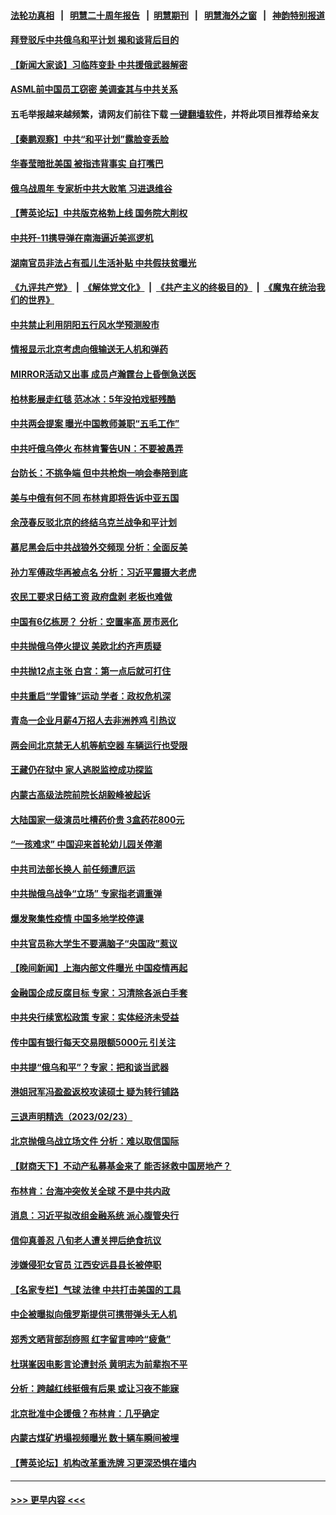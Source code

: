 #### [法轮功真相](https://github.com/gfw-breaker/truth/blob/master/README.md?t=0) &nbsp;&nbsp;|&nbsp;&nbsp; [明慧二十周年报告](https://github.com/gfw-breaker/mh-reports/blob/master/README.md?t=0) &nbsp;&nbsp;|&nbsp;&nbsp;[明慧期刊](https://github.com/gfw-breaker/mh-qikan) &nbsp;&nbsp;|&nbsp;&nbsp; [明慧海外之窗](https://github.com/gfw-breaker/mh-news/blob/master/README.md?t=0) &nbsp;&nbsp;|&nbsp;&nbsp; [神韵特别报道](https://github.com/gfw-breaker/mh-news/blob/master/shenyun.md?t=0)
#### [拜登驳斥中共俄乌和平计划 揭和谈背后目的](../pages/nsc413/n13937683.md?t=02251243) 
#### [【新闻大家谈】习临阵变卦 中共援俄武器解密](../pages/nsc413/n13937713.md?t=02251243) 
#### [ASML前中国员工窃密 美调查其与中共关系](../pages/nsc413/n13937721.md?t=02251243) 
#### 五毛举报越来越频繁，请网友们前往下载 [一键翻墙软件](https://github.com/gfw-breaker/ssr-accounts)，并将此项目推荐给亲友
#### [【秦鹏观察】中共“和平计划”露脸变丢脸](../pages/nsc413/n13937705.md?t=02251243) 
#### [华春莹暗批美国 被指违背事实 自打嘴巴](../pages/nsc413/n13937325.md?t=02251243) 
#### [俄乌战周年 专家析中共大败笔 习进退维谷](../pages/nsc413/n13936661.md?t=02251243) 
#### [【菁英论坛】中共版克格勃上线 国务院大削权](../pages/nsc413/n13937600.md?t=02251243) 
#### [中共歼-11携导弹在南海逼近美巡逻机](../pages/nsc413/n13937641.md?t=02251243) 
#### [湖南官员非法占有孤儿生活补贴 中共假扶贫曝光](../pages/nsc413/n13937625.md?t=02251243) 
#### [《九评共产党》](https://github.com/begood0513/9ping.md/blob/master/README.md) &nbsp;|&nbsp; [《解体党文化》](../../../../jtdwh.md/blob/master/README.md)  &nbsp;|&nbsp; [《共产主义的终极目的》](../../../../gczydzjmd.md/blob/master/README.md) &nbsp;|&nbsp; [《魔鬼在统治我们的世界》](../../../../mgztzwmdsj.md/blob/master/README.md) 
#### [中共禁止利用阴阳五行风水学预测股市](../pages/nsc413/n13937608.md?t=02251243) 
#### [情报显示北京考虑向俄输送无人机和弹药](../pages/nsc413/n13937615.md?t=02251243) 
#### [MIRROR活动又出事 成员卢瀚霆台上昏倒急送医](../pages/nsc413/n13937619.md?t=02251243) 
#### [柏林影展走红毯 范冰冰：5年没拍戏挺残酷](../pages/nsc413/n13937577.md?t=02251243) 
#### [中共两会提案 曝光中国教师兼职“五毛工作”](../pages/nsc413/n13937576.md?t=02251243) 
#### [中共吁俄乌停火 布林肯警告UN：不要被愚弄](../pages/nsc413/n13937566.md?t=02251243) 
#### [台防长：不挑争端 但中共枪炮一响会奉陪到底](../pages/nsc413/n13937495.md?t=02251243) 
#### [美与中俄有何不同 布林肯即将告诉中亚五国](../pages/nsc413/n13937564.md?t=02251243) 
#### [余茂春反驳北京的终结乌克兰战争和平计划](../pages/nsc413/n13937562.md?t=02251243) 
#### [慕尼黑会后中共战狼外交频现 分析：全面反美](../pages/nsc413/n13937275.md?t=02251243) 
#### [孙力军傅政华再被点名 分析：习近平震摄大老虎](../pages/nsc413/n13937549.md?t=02251243) 
#### [农民工要求日结工资 政府盘剥 老板也难做](../pages/nsc413/n13936819.md?t=02251243) 
#### [中国有6亿栋房？ 分析：空置率高 房市恶化](../pages/nsc413/n13936704.md?t=02251243) 
#### [中共抛俄乌停火提议 美欧北约齐声质疑](../pages/nsc413/n13937512.md?t=02251243) 
#### [中共抛12点主张 白宫：第一点后就可打住](../pages/nsc413/n13937465.md?t=02251243) 
#### [中共重启“学雷锋”运动 学者：政权危机深](../pages/nsc413/n13937414.md?t=02251243) 
#### [青岛一企业月薪4万招人去非洲养鸡 引热议](../pages/nsc413/n13937354.md?t=02251243) 
#### [两会间北京禁无人机等航空器 车辆运行也受限](../pages/nsc413/n13937285.md?t=02251243) 
#### [王藏仍在狱中 家人逃脱监控成功探监](../pages/nsc413/n13937190.md?t=02251243) 
#### [内蒙古高级法院前院长胡毅峰被起诉](../pages/nsc413/n13937253.md?t=02251243) 
#### [大陆国家一级演员吐槽药价贵 3盒药花800元](../pages/nsc413/n13937208.md?t=02251243) 
#### [“一孩难求” 中国迎来首轮幼儿园关停潮](../pages/nsc413/n13937294.md?t=02251243) 
#### [中共司法部长换人 前任频遭厄运](../pages/nsc413/n13937284.md?t=02251243) 
#### [中共抛俄乌战争“立场” 专家指老调重弹](../pages/nsc413/n13937209.md?t=02251243) 
#### [爆发聚集性疫情 中国多地学校停课](../pages/nsc413/n13937215.md?t=02251243) 
#### [中共官员称大学生不要满脑子“央国政”惹议](../pages/nsc413/n13937222.md?t=02251243) 
#### [【晚间新闻】上海内部文件曝光 中国疫情再起](../pages/nsc413/n13937216.md?t=02251243) 
#### [金融国企成反腐目标 专家：习清除各派白手套](../pages/nsc413/n13937035.md?t=02251243) 
#### [中共央行续宽松政策 专家：实体经济未受益](../pages/nsc413/n13936702.md?t=02251243) 
#### [传中国有银行每天交易限额5000元 引关注](../pages/nsc413/n13936877.md?t=02251243) 
#### [中共提“俄乌和平”？专家：把和谈当武器](../pages/nsc413/n13935842.md?t=02251243) 
#### [港姐冠军冯盈盈返校攻读硕士 疑为转行铺路](../pages/nsc413/n13936843.md?t=02251243) 
#### [三退声明精选（2023/02/23）](../pages/nsc413/n13936994.md?t=02251243) 
#### [北京抛俄乌战立场文件 分析：难以取信国际](../pages/nsc413/n13936899.md?t=02251243) 
#### [【财商天下】不动产私募基金来了 能否拯救中国房地产？](../pages/nsc413/n13936928.md?t=02251243) 
#### [布林肯：台海冲突攸关全球 不是中共内政](../pages/nsc413/n13936846.md?t=02251243) 
#### [消息：习近平拟改组金融系统 派心腹管央行](../pages/nsc413/n13936800.md?t=02251243) 
#### [信仰真善忍 八旬老人遭关押后绝食抗议](../pages/nsc413/n13935787.md?t=02251243) 
#### [涉嫌侵犯女官员 江西安远县县长被停职](../pages/nsc413/n13936453.md?t=02251243) 
#### [【名家专栏】气球 法律 中共打击美国的工具](../pages/nsc413/n13936557.md?t=02251243) 
#### [中企被曝拟向俄罗斯提供可携带弹头无人机](../pages/nsc413/n13936825.md?t=02251243) 
#### [郑秀文晒背部刮痧照 红字留言呻吟“疲惫”](../pages/nsc413/n13936801.md?t=02251243) 
#### [杜琪峯因电影言论遭封杀 黄明志为前辈抱不平](../pages/nsc413/n13936731.md?t=02251243) 
#### [分析：跨越红线挺俄有后果 或让习夜不能寐](../pages/nsc413/n13936696.md?t=02251243) 
#### [北京批准中企援俄？布林肯：几乎确定](../pages/nsc413/n13936809.md?t=02251243) 
#### [内蒙古煤矿坍塌视频曝光 数十辆车瞬间被埋](../pages/nsc413/n13936710.md?t=02251243) 
#### [【菁英论坛】机构改革重洗牌 习更深恐惧在墙内](../pages/nsc413/n13936676.md?t=02251243) 

----
#### [ >>> 更早内容 <<< ](../indexes/nsc413-earlier.md)
